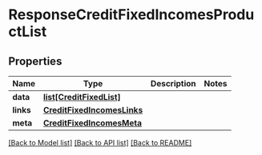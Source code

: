 # ResponseCreditFixedIncomesProductList

## Properties
Name | Type | Description | Notes
------------ | ------------- | ------------- | -------------
**data** | [**list[CreditFixedList]**](CreditFixedList.md) |  | 
**links** | [**CreditFixedIncomesLinks**](CreditFixedIncomesLinks.md) |  | 
**meta** | [**CreditFixedIncomesMeta**](CreditFixedIncomesMeta.md) |  | 

[[Back to Model list]](../README.md#documentation-for-models) [[Back to API list]](../README.md#documentation-for-api-endpoints) [[Back to README]](../README.md)

